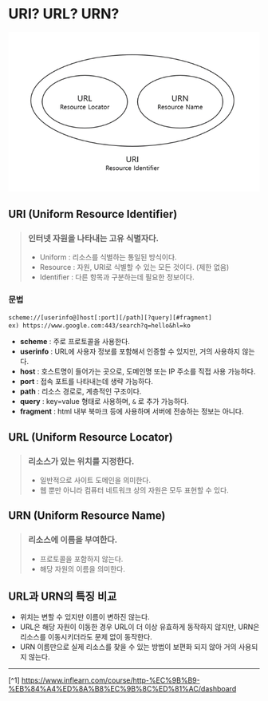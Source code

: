 # URI? URL? URN?
![](./Image/URI%26URL%26URN.png)

## URI (Uniform Resource Identifier)
> ### 인터넷 자원을 나타내는 고유 식별자다.
> - Uniform : 리소스를 식별하는 통일된 방식이다.
> - Resource : 자원, URI로 식별할 수 있는 모든 것이다. (제한 없음)
> - Identifier : 다른 항목과 구분하는데 필요한 정보이다.

### 문법
```
scheme://[userinfo@]host[:port][/path][?query][#fragment]
ex) https://www.google.com:443/search?q=hello&hl=ko
```

- **scheme** : 주로 프로토콜을 사용한다.
- **userinfo** : URL에 사용자 정보를 포함해서 인증할 수 있지만, 거의 사용하지 않는다.
- **host** : 호스트명이 들어가는 곳으로, 도메인명 또는 IP 주소를 직접 사용 가능하다.
- **port** : 접속 포트를 나타내는데 생략 가능하다.
- **path** : 리소스 경로로, 계층적인 구조이다.
- **query** : key=value 형태로 사용하며, `&` 로 추가 가능하다.
- **fragment** : html 내부 북마크 등에 사용하며 서버에 전송하는 정보는 아니다.

## URL (Uniform Resource Locator)
> ### 리소스가 있는 위치를 지정한다.
> - 일반적으로 사이트 도메인을 의미한다.
> - 웹 뿐만 아니라 컴퓨터 네트워크 상의 자원은 모두 표현할 수 있다.

## URN (Uniform Resource Name)
> ### 리소스에 이름을 부여한다.
> - 프로토콜을 포함하지 않는다.
> - 해당 자원의 이름을 의미한다.

## URL과 URN의 특징 비교
- 위치는 변할 수 있지만 이름이 변하진 않는다.
- URL은 해당 자원이 이동한 경우 URL이 더 이상 유효하게 동작하지 않지만, URN은 리소스를 이동시키더라도 문제 없이 동작한다.
- URN 이름만으로 실제 리소스를 찾을 수 있는 방법이 보편화 되지 않아 거의 사용되지 않는다.

---

[^1] https://www.inflearn.com/course/http-%EC%9B%B9-%EB%84%A4%ED%8A%B8%EC%9B%8C%ED%81%AC/dashboard<br>
